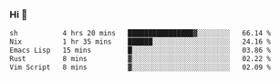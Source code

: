 ### Hi 👋

<!--START_SECTION:waka-->

```txt
sh           4 hrs 20 mins   ████████████████▓░░░░░░░░   66.14 %
Nix          1 hr 35 mins    ██████░░░░░░░░░░░░░░░░░░░   24.16 %
Emacs Lisp   15 mins         █░░░░░░░░░░░░░░░░░░░░░░░░   03.86 %
Rust         8 mins          ▓░░░░░░░░░░░░░░░░░░░░░░░░   02.22 %
Vim Script   8 mins          ▓░░░░░░░░░░░░░░░░░░░░░░░░   02.09 %
```

<!--END_SECTION:waka-->
